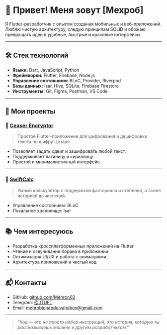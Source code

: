 # 👋 Привет! Меня зовут [Мехроб]

Я Flutter-разработчик с опытом создания мобильных и веб-приложений. Люблю чистую архитектуру, следую принципам SOLID и обожаю превращать идеи в удобные, быстрые и красивые интерфейсы.

---

## 🛠️ Стек технологий

- **Языки:** Dart, JavaScript, Python
- **Фреймворки:** Flutter, Firebase, Node.js
- **Управление состоянием:** BLoC, Provider, Riverpod
- **Базы данных:** Isar, Hive, SQLite, Firebase Firestore
- **Инструменты:** Git, Figma, Postman, VS Code

---

## 📱 Мои проекты

### 🔐 [Ceaser Encryptor](https://github.com/username/ceaser-encryptor)
> Простое Flutter-приложение для шифрования и дешифровки текста по шифру Цезаря.

- Позволяет задать сдвиг и зашифровать любой текст.
- Поддерживает латиницу и кириллицу.
- Простой и минималистичный интерфейс.

---

### 🧮 [SwiftCalc](https://github.com/Mehrob02/FlutterCalculatorWithIsar)
> Умный калькулятор с поддержкой факториала и степеней, а также историей вычислений.

- Управление состоянием: BLoC
- Локальное хранилище: Isar

---


## 📚 Чем интересуюсь

- Разработка кроссплатформенных приложений на Flutter
- Чтение и озвучивание Корана в приложении
- Оптимизация UI/UX и работа с анимациями
- Архитектура приложений и чистый код

---

## 📬 Контакты

- GitHub: [github.com/Mehron02](https://github.com/username)
- Telegram: [@JTUFT](https://t.me/yourusername)
- Email: mehrobjonabdulvahobov@gmail.com

---

> _"Код — это не просто набор инструкций, это история, которую ты рассказываешь машине и другим разработчикам."_



